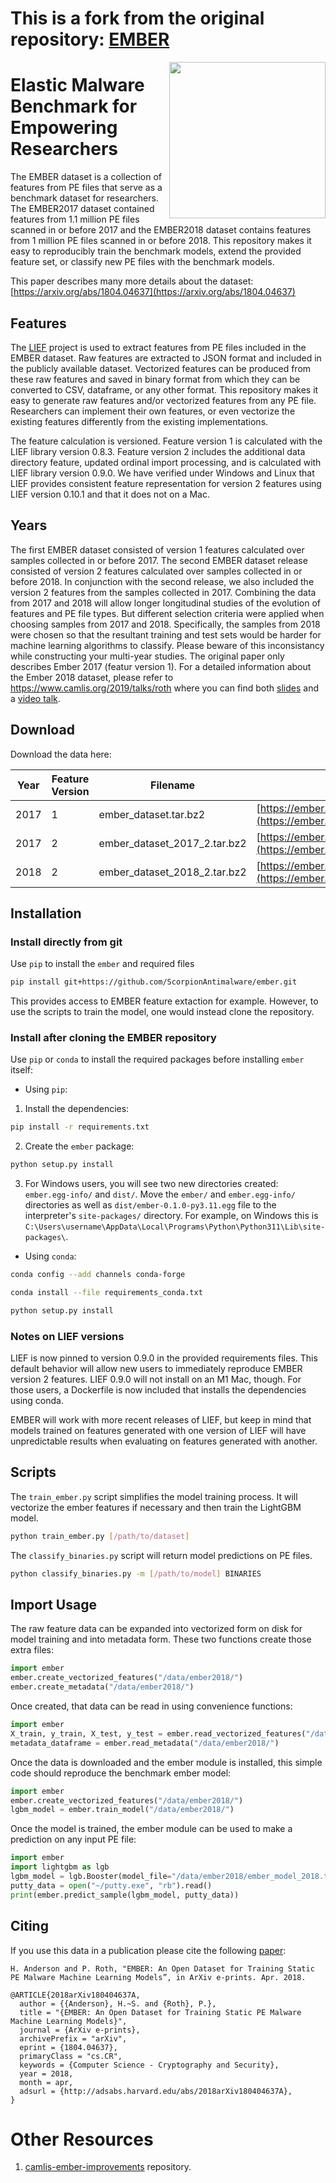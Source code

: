 # This is a fork from the original repository: [EMBER](https://github.com/elastic/ember)

<img src="resources/logo.png" align="right" width="250px" height="250px">

# Elastic Malware Benchmark for Empowering Researchers

The EMBER dataset is a collection of features from PE files that serve as a benchmark dataset for researchers. The EMBER2017 dataset contained features from 1.1 million PE files scanned in or before 2017 and the EMBER2018 dataset contains features from 1 million PE files scanned in or before 2018. This repository makes it easy to reproducibly train the benchmark models, extend the provided feature set, or classify new PE files with the benchmark models.

This paper describes many more details about the dataset: [https://arxiv.org/abs/1804.04637](https://arxiv.org/abs/1804.04637)

## Features

The [LIEF](https://lief.quarkslab.com/) project is used to extract features from PE files included in the EMBER dataset. Raw features are extracted to JSON format and included in the publicly available dataset. Vectorized features can be produced from these raw features and saved in binary format from which they can be converted to CSV, dataframe, or any other format. This repository makes it easy to generate raw features and/or vectorized features from any PE file. Researchers can implement their own features, or even vectorize the existing features differently from the existing implementations.

The feature calculation is versioned. Feature version 1 is calculated with the LIEF library version 0.8.3. Feature version 2 includes the additional data directory feature, updated ordinal import processing, and is calculated with LIEF library version 0.9.0.  We have verified under Windows and Linux that LIEF provides consistent feature representation for version 2 features using LIEF version 0.10.1 and that it does not on a Mac.

## Years

The first EMBER dataset consisted of version 1 features calculated over samples collected in or before 2017. The second EMBER dataset release consisted of version 2 features calculated over samples collected in or before 2018. In conjunction with the second release, we also included the version 2 features from the samples collected in 2017. Combining the data from 2017 and 2018 will allow longer longitudinal studies of the evolution of features and PE file types. But different selection criteria were applied when choosing samples from 2017 and 2018. Specifically, the samples from 2018 were chosen so that the resultant training and test sets would be harder for machine learning algorithms to classify. Please beware of this inconsistancy while constructing your multi-year studies. The original paper only describes Ember 2017 (featur version 1). For a detailed information about the Ember 2018 dataset, please refer to https://www.camlis.org/2019/talks/roth where you can find both [slides](https://docs.google.com/presentation/d/1A13tsUkgWeujTy9SD-vDFfQp9fnIqbSE_tCihNPlArQ/edit#slide=id.g476bf81b41_0_446) and a [video talk](https://youtu.be/MsZmnUO5lkY).

## Download

Download the data here:

| Year | Feature Version | Filename                     | URL                                                                                                            | sha256                                                             |
|------|-----------------|------------------------------|----------------------------------------------------------------------------------------------------------------|--------------------------------------------------------------------|
| 2017 | 1               | ember_dataset.tar.bz2        | [https://ember.elastic.co/ember_dataset.tar.bz2](https://ember.elastic.co/ember_dataset.tar.bz2)               | `a5603de2f34f02ab6e21df7a0f97ec4ac84ddc65caee33fb610093dd6f9e1df9` |
| 2017 | 2               | ember_dataset_2017_2.tar.bz2 | [https://ember.elastic.co/ember_dataset_2017_2.tar.bz2](https://ember.elastic.co/ember_dataset_2017_2.tar.bz2) | `60142493c44c11bc3fef292b216a293841283d86ff58384b5dc2d88194c87a6d` |
| 2018 | 2               | ember_dataset_2018_2.tar.bz2 | [https://ember.elastic.co/ember_dataset_2018_2.tar.bz2](https://ember.elastic.co/ember_dataset_2018_2.tar.bz2) | `b6052eb8d350a49a8d5a5396fbe7d16cf42848b86ff969b77464434cf2997812` |


## Installation
### Install directly from git
Use `pip` to install the `ember` and required files

```bash
pip install git+https://github.com/ScorpionAntimalware/ember.git
```

This provides access to EMBER feature extaction for example.  However, to use the scripts to train the model, one would instead clone the repository.


### Install after cloning the EMBER repository


Use `pip` or `conda` to install the required packages before installing `ember` itself:

 - Using `pip`:

1. Install the dependencies:
```bash
pip install -r requirements.txt
```

2. Create the `ember` package:
```bash
python setup.py install
```

3. For Windows users, you will see two new directories created: `ember.egg-info/` and `dist/`. Move the `ember/` and `ember.egg-info/` directories as well as `dist/ember-0.1.0-py3.11.egg` file to the interpreter's `site-packages/` directory. For example, on Windows this is `C:\Users\username\AppData\Local\Programs\Python\Python311\Lib\site-packages\`.

 - Using `conda`:

```bash
conda config --add channels conda-forge
```

```bash
conda install --file requirements_conda.txt
```

```bash
python setup.py install
```

### Notes on LIEF versions

LIEF is now pinned to version 0.9.0 in the provided requirements files. This default behavior will allow new users to immediately reproduce EMBER version 2 features. LIEF 0.9.0 will not install on an M1 Mac, though. For those users, a Dockerfile is now included that installs the dependencies using conda.

EMBER will work with more recent releases of LIEF, but keep in mind that models trained on features generated with one version of LIEF will have unpredictable results when evaluating on features generated with another.

## Scripts

The `train_ember.py` script simplifies the model training process. It will vectorize the ember features if necessary and then train the LightGBM model.

```bash
python train_ember.py [/path/to/dataset]
```

The `classify_binaries.py` script will return model predictions on PE files.

```bash
python classify_binaries.py -m [/path/to/model] BINARIES
```

## Import Usage

The raw feature data can be expanded into vectorized form on disk for model training and into metadata form. These two functions create those extra files:

```python
import ember
ember.create_vectorized_features("/data/ember2018/")
ember.create_metadata("/data/ember2018/")
```

Once created, that data can be read in using convenience functions:

```python
import ember
X_train, y_train, X_test, y_test = ember.read_vectorized_features("/data/ember2018/")
metadata_dataframe = ember.read_metadata("/data/ember2018/")
```

Once the data is downloaded and the ember module is installed, this simple code should reproduce the benchmark ember model:

```python
import ember
ember.create_vectorized_features("/data/ember2018/")
lgbm_model = ember.train_model("/data/ember2018/")
```

Once the model is trained, the ember module can be used to make a prediction on any input PE file:

```python
import ember
import lightgbm as lgb
lgbm_model = lgb.Booster(model_file="/data/ember2018/ember_model_2018.txt")
putty_data = open("~/putty.exe", "rb").read()
print(ember.predict_sample(lgbm_model, putty_data))
```

## Citing

If you use this data in a publication please cite the following [paper](https://arxiv.org/abs/1804.04637):

```
H. Anderson and P. Roth, "EMBER: An Open Dataset for Training Static PE Malware Machine Learning Models”, in ArXiv e-prints. Apr. 2018.

@ARTICLE{2018arXiv180404637A,
  author = {{Anderson}, H.~S. and {Roth}, P.},
  title = "{EMBER: An Open Dataset for Training Static PE Malware Machine Learning Models}",
  journal = {ArXiv e-prints},
  archivePrefix = "arXiv",
  eprint = {1804.04637},
  primaryClass = "cs.CR",
  keywords = {Computer Science - Cryptography and Security},
  year = 2018,
  month = apr,
  adsurl = {http://adsabs.harvard.edu/abs/2018arXiv180404637A},
}
```

# Other Resources

1. [camlis-ember-improvements](https://github.com/mrphilroth/camlis-ember-improvements) repository.
